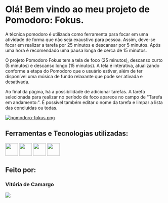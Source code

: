 # Olá! Bem vindo ao meu projeto de Pomodoro: Fokus.

A técnica pomodoro é utilizada como ferramenta para focar em uma atividade de forma que não seja exaustivo para pessoa. Assim, deve-se focar em realizar a tarefa por 25 minutos e descansar por 5 minutos. Após uma hora é recomendado uma pausa longa de cerca de 15 minutos.

O projeto Pomodoro Fokus tem a tela de foco (25 minutos), descanso curto (5 minutos) e descanso longo (15 minutos). A tela é interativa, atualizando conforme a etapa do Pomodoro que o usuário estiver, além de ter disponível uma música de fundo relaxante que pode ser ativada e desativada.

Ao final da página, há a possibilidade de adicionar tarefas. A tarefa selecionada para realizar no período de foco aparece no campo de "Tarefa em andamento:". É possível também editar o nome da tarefa e limpar a lista das concluidas ou todas.

[![pomodoro-fokus.png](https://i.postimg.cc/FH74Y1V4/pomodoro-fokus.png)](https://postimg.cc/Mn2446LP)

## Ferramentas e Tecnologias utilizadas:

<p>
  <img loading="lazy" src="https://cdn.jsdelivr.net/gh/devicons/devicon@latest/icons/html5/html5-original-wordmark.svg" width="40" height="40"/>
  <img loading="lazy" src="https://cdn.jsdelivr.net/gh/devicons/devicon@latest/icons/css3/css3-original-wordmark.svg" width="40" height="40"/>
   <img loading="lazy" src="https://cdn.jsdelivr.net/gh/devicons/devicon@latest/icons/javascript/javascript-original.svg" width="40" height="40"/>
  <img loading="lazy" src="https://cdn.jsdelivr.net/gh/devicons/devicon@latest/icons/figma/figma-original.svg" width="40" height="40"/>
</p>

## Feito por:

### Vitória de Camargo

  <p>
  <a href="https://www.linkedin.com/in/vpaesi/" target="_blank"><img loading="lazy" src="https://img.shields.io/badge/-LinkedIn-%230077B5?style=for-the-badge&logo=linkedin&logoColor=white" target="_blank"></a>   
</p>
